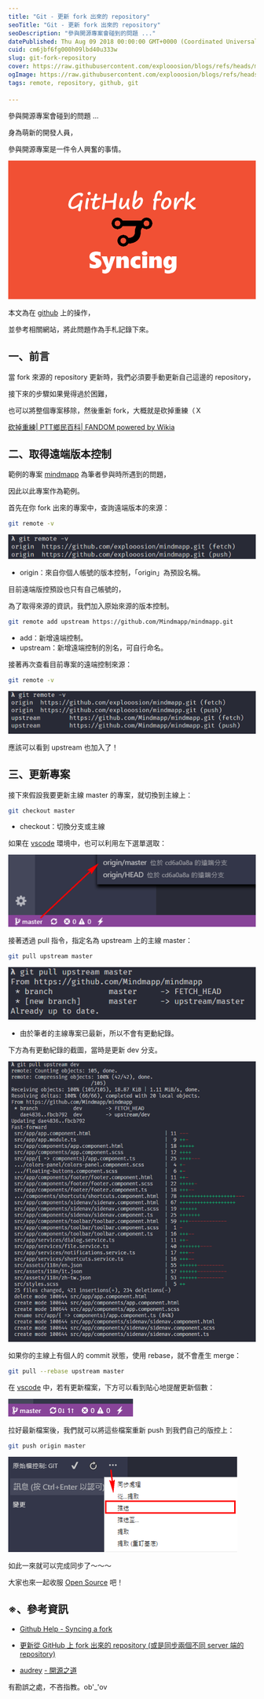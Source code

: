 ```yaml
---
title: "Git - 更新 fork 出來的 repository"
seoTitle: "Git - 更新 fork 出來的 repository"
seoDescription: "參與開源專案會碰到的問題 ..."
datePublished: Thu Aug 09 2018 00:00:00 GMT+0000 (Coordinated Universal Time)
cuid: cm6jbf6fg000h09lbd40u333w
slug: git-fork-repository
cover: https://raw.githubusercontent.com/explooosion/blogs/refs/heads/main/docs/images/2018-08-09_Git%20-%20%E6%9B%B4%E6%96%B0%20fork%20%E5%87%BA%E4%BE%86%E7%9A%84%20repository/banner/1533753772_76441.png
ogImage: https://raw.githubusercontent.com/explooosion/blogs/refs/heads/main/docs/images/2018-08-09_Git%20-%20%E6%9B%B4%E6%96%B0%20fork%20%E5%87%BA%E4%BE%86%E7%9A%84%20repository/banner/1533753772_76441.png
tags: remote, repository, github, git

---
```


參與開源專案會碰到的問題 ...

身為萌新的開發人員，

參與開源專案是一件令人興奮的事情。

[![1533753772_76441.png](https://raw.githubusercontent.com/explooosion/blogs/refs/heads/main/docs/images/2018-08-09_Git%20-%20%E6%9B%B4%E6%96%B0%20fork%20%E5%87%BA%E4%BE%86%E7%9A%84%20repository/1533753772_76441.png)](https://dotblogsfile.blob.core.windows.net/user/incredible/415de9a6-e73c-4666-bf42-4d54099f7538/1533753772_76441.png)

本文為在 [github](https://github.com/) 上的操作，

並參考相關網站，將此問題作為手札記錄下來。

一、前言
----

當 fork 來源的 repository 更新時，我們必須要手動更新自己這邊的 repository，

接下來的步驟如果覺得過於困難，

也可以將整個專案移除，然後重新 fork，大概就是砍掉重練（Ｘ

[砍掉重練| PTT鄉民百科| FANDOM powered by Wikia](http://zh.pttpedia.wikia.com/wiki/%E7%A0%8D%E6%8E%89%E9%87%8D%E7%B7%B4)

二、取得遠端版本控制
----------

範例的專案 [mindmapp](https://github.com/Mindmapp/mindmapp) 為筆者參與時所遇到的問題，

因此以此專案作為範例。

首先在你 fork 出來的專案中，查詢遠端版本的來源：

```bash
git remote -v
```

[![1533750937_50136.png](https://raw.githubusercontent.com/explooosion/blogs/refs/heads/main/docs/images/2018-08-09_Git%20-%20%E6%9B%B4%E6%96%B0%20fork%20%E5%87%BA%E4%BE%86%E7%9A%84%20repository/1533750937_50136.png)](https://dotblogsfile.blob.core.windows.net/user/incredible/415de9a6-e73c-4666-bf42-4d54099f7538/1533750937_50136.png)

*   origin：來自你個人帳號的版本控制，「origin」為預設名稱。

目前遠端版控預設也只有自己帳號的，

為了取得來源的資訊，我們加入原始來源的版本控制。

```bash
git remote add upstream https://github.com/Mindmapp/mindmapp.git
```

*   add：新增遠端控制。
*   upstream：新增遠端控制的別名，可自行命名。

接著再次查看目前專案的遠端控制來源：

```bash
git remote -v
```

[![1533751207_84599.png](https://raw.githubusercontent.com/explooosion/blogs/refs/heads/main/docs/images/2018-08-09_Git%20-%20%E6%9B%B4%E6%96%B0%20fork%20%E5%87%BA%E4%BE%86%E7%9A%84%20repository/1533751207_84599.png)](https://dotblogsfile.blob.core.windows.net/user/incredible/415de9a6-e73c-4666-bf42-4d54099f7538/1533751207_84599.png)

應該可以看到 upstream 也加入了！

三、更新專案
------

接下來假設我要更新主線 master 的專案，就切換到主線上：

```bash
git checkout master
```

*   checkout：切換分支或主線

如果在 [vscode](https://code.visualstudio.com/) 環境中，也可以利用左下選單選取：

[![1533751601_18201.png](https://raw.githubusercontent.com/explooosion/blogs/refs/heads/main/docs/images/2018-08-09_Git%20-%20%E6%9B%B4%E6%96%B0%20fork%20%E5%87%BA%E4%BE%86%E7%9A%84%20repository/1533751601_18201.png)](https://dotblogsfile.blob.core.windows.net/user/incredible/415de9a6-e73c-4666-bf42-4d54099f7538/1533751601_18201.png)

接著透過 pull 指令，指定名為 upstream 上的主線 master：

```bash
git pull upstream master
```

[![1533751726_55079.png](https://raw.githubusercontent.com/explooosion/blogs/refs/heads/main/docs/images/2018-08-09_Git%20-%20%E6%9B%B4%E6%96%B0%20fork%20%E5%87%BA%E4%BE%86%E7%9A%84%20repository/1533751726_55079.png)](https://dotblogsfile.blob.core.windows.net/user/incredible/415de9a6-e73c-4666-bf42-4d54099f7538/1533751726_55079.png)

*   由於筆者的主線專案已最新，所以不會有更動紀錄。

下方為有更動紀錄的截圖，當時是更新 dev 分支。

[![1533751874_42568.png](https://raw.githubusercontent.com/explooosion/blogs/refs/heads/main/docs/images/2018-08-09_Git%20-%20%E6%9B%B4%E6%96%B0%20fork%20%E5%87%BA%E4%BE%86%E7%9A%84%20repository/1533751874_42568.png)](https://dotblogsfile.blob.core.windows.net/user/incredible/415de9a6-e73c-4666-bf42-4d54099f7538/1533751874_42568.png)

如果你的主線上有個人的 commit 狀態，使用 rebase，就不會產生 merge：

```bash
git pull --rebase upstream master
```

在 [vscode](https://code.visualstudio.com/) 中，若有更新檔案，下方可以看到貼心地提醒更新個數：

![1533752452_95278.png](https://raw.githubusercontent.com/explooosion/blogs/refs/heads/main/docs/images/2018-08-09_Git%20-%20%E6%9B%B4%E6%96%B0%20fork%20%E5%87%BA%E4%BE%86%E7%9A%84%20repository/1533752452_95278.png)

拉好最新檔案後，我們就可以將這些檔案重新 push 到我們自己的版控上：

```bash
git push origin master
```

![1533752534_25063.png](https://raw.githubusercontent.com/explooosion/blogs/refs/heads/main/docs/images/2018-08-09_Git%20-%20%E6%9B%B4%E6%96%B0%20fork%20%E5%87%BA%E4%BE%86%E7%9A%84%20repository/1533752534_25063.png)

如此一來就可以完成同步了～～～

大家也來一起收服 [Open Source](https://gist.github.com/audreyt/2400315) 吧！

※、參考資訊
------

*   [Github Help - Syncing a fork](https://help.github.com/articles/syncing-a-fork/)
*   [更新從 GitHub 上 fork 出來的 repository (或是同步兩個不同 server 端的 repository)](https://www.peterdavehello.org/2014/02/update_forked_repository/)
    
*   [audrey](https://gist.github.com/audreyt) [- 開源之道](https://gist.github.com/audreyt/2400315)
    

有勘誤之處，不吝指教。ob'\_'ov